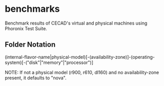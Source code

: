 # benchmarks
Benchmark results of CECAD's virtual and physical machines using Phoronix Test Suite.

Folder Notation
----------------

(internal-flavor-name|physical-model)[-(availability-zone)]-(operating-system)[-("disk"|"memory"|"processor")]

NOTE: If not a physical model (r900, r610, dl160) and no availability-zone present, it defaults to "nova".

